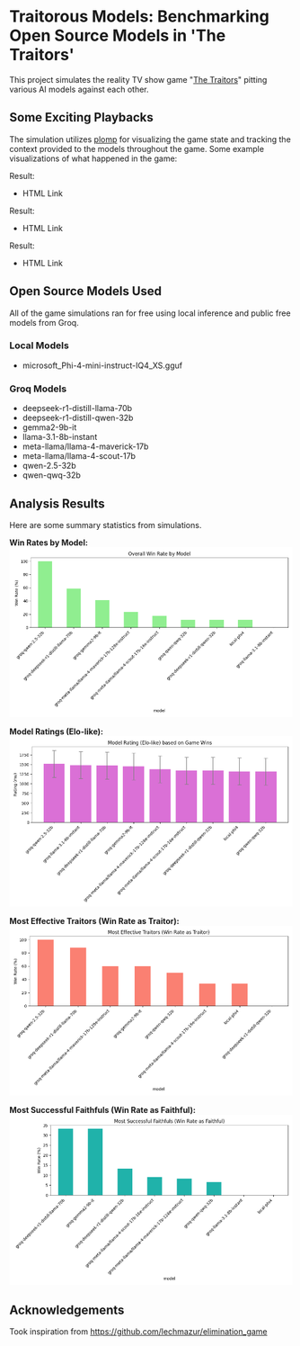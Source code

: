 # Traitorous Models: Benchmarking Open Source Models in 'The Traitors'
 
This project simulates the reality TV show game "[The Traitors](https://en.wikipedia.org/wiki/The_Traitors_(franchise))" pitting various AI models against each other.


## Some Exciting Playbacks

The simulation utilizes [plomp](https://github.com/michaelgiba/plomp) for visualizing the game state and tracking the context provided to the models throughout the game.
Some example visualizations of what happened in the game:


Result: <QUOTE>
- HTML Link


Result: <QUOTE>
- HTML Link


Result: <QUOTE>
- HTML Link


## Open Source Models Used

All of the game simulations ran for free using local inference and public free models from Groq.

### Local Models

*   microsoft_Phi-4-mini-instruct-IQ4_XS.gguf

### Groq Models

* deepseek-r1-distill-llama-70b
* deepseek-r1-distill-qwen-32b
* gemma2-9b-it
* llama-3.1-8b-instant
* meta-llama/llama-4-maverick-17b
* meta-llama/llama-4-scout-17b
* qwen-2.5-32b
* qwen-qwq-32b

## Analysis Results

Here are some summary statistics from simulations. 

**Win Rates by Model:**
![Win Rates by Model](./analysis/traitors/win_rates_by_model.png)

**Model Ratings (Elo-like):**
![Model Ratings](./analysis/traitors/model_rating_elo.png)

**Most Effective Traitors (Win Rate as Traitor):**
![Effective Traitors](./analysis/traitors/effective_traitors_ranking.png)

**Most Successful Faithfuls (Win Rate as Faithful):**
![Successful Faithfuls](./analysis/traitors/successful_faithfuls_ranking.png)


## Acknowledgements

Took inspiration from https://github.com/lechmazur/elimination_game